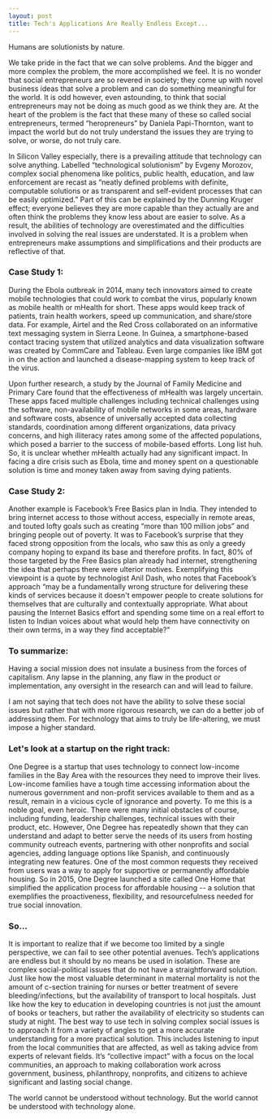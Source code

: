 ```yaml
---
layout: post
title: Tech's Applications Are Really Endless Except...
---
```


Humans are solutionists by nature. 

We take pride in the fact that we can solve problems. And the bigger and more complex the problem, the more accomplished we feel. It is no wonder that social entrepreneurs are so revered in society; they come up with novel business ideas that solve a problem and can do something meaningful for the world. It is odd however, even astounding, to think that social entrepreneurs may not be doing as much good as we think they are. At the heart of the problem is the fact that these many of these so called social entrepreneurs, termed “heropreneurs” by Daniela Papi-Thornton, want to impact the world but do not truly understand the issues they are trying to solve, or worse, do not truly care. 

In Silicon Valley especially, there is a prevailing attitude that technology can solve anything. Labelled “technological solutionism” by Evgeny Morozov, complex social phenomena like politics, public health, education, and law enforcement are recast as “neatly defined problems with definite, computable solutions or as transparent and self-evident processes that can be easily optimized.” Part of this can be explained by the Dunning Kruger effect; everyone believes they are more capable than they actually are and often think the problems they know less about are easier to solve. As a result, the abilities of technology are overestimated and the difficulties involved in solving the real issues are understated. It is a problem when entrepreneurs make assumptions and simplifications and their products are reflective of that.

### Case Study 1:

During the Ebola outbreak in 2014, many tech innovators aimed to create mobile technologies that could work to combat the virus, popularly known as mobile health or mHealth for short. These apps would keep track of patients, train health workers, speed up communication, and share/store data. For example, Airtel and the Red Cross collaborated on an informative text messaging system in Sierra Leone. In Guinea, a smartphone-based contact tracing system that utilized analytics and data visualization software was created by CommCare and Tableau. Even large companies like IBM got in on the action and launched a disease-mapping system to keep track of the virus. 

Upon further research, a study by the Journal of Family Medicine and Primary Care found that the effectiveness of mHealth was largely uncertain. These apps faced multiple challenges including technical challenges using the software, non-availability of mobile networks in some areas, hardware and software costs, absence of universally accepted data collecting standards, coordination among different organizations, data privacy concerns, and high illiteracy rates among some of the affected populations, which posed a barrier to the success of mobile-based efforts. Long list huh. So, it is unclear whether mHealth actually had any significant impact. In facing a dire crisis such as Ebola, time and money spent on a questionable solution is time and money taken away from saving dying patients.

### Case Study 2:

Another example is Facebook’s Free Basics plan in India. They intended to bring internet access to those without access, especially in remote areas, and touted lofty goals such as creating “more than 100 million jobs” and bringing people out of poverty. It was to Facebook’s surprise that they faced strong opposition from the locals, who saw this as only a greedy company hoping to expand its base and therefore profits. In fact, 80% of those targeted by the Free Basics plan already had internet, strengthening the idea that perhaps there were ulterior motives. Exemplifying this viewpoint is a quote by technologist Anil Dash, who notes that Facebook’s approach “may be a fundamentally wrong structure for delivering these kinds of services because it doesn't empower people to create solutions for themselves that are culturally and contextually appropriate. What about pausing the Internet Basics effort and spending some time on a real effort to listen to Indian voices about what would help them have connectivity on their own terms, in a way they find acceptable?" 

### To summarize:

Having a social mission does not insulate a business from the forces of capitalism. Any lapse in the planning, any flaw in the product or implementation, any oversight in the research can and will lead to failure.

I am not saying that tech does not have the ability to solve these social issues but rather that with more rigorous research, we can do a better job of addressing them. For technology that aims to truly be life-altering, we must impose a higher standard.

### Let's look at a startup on the right track:

One Degree is a startup that uses technology to connect low-income families in the Bay Area with the resources they need to improve their lives. Low-income families have a tough time accessing information about the numerous government and non-profit services available to them and as a result, remain in a vicious cycle of ignorance and poverty. To me this is a noble goal, even heroic. There were many initial obstacles of course, including funding, leadership challenges, technical issues with their product, etc. However, One Degree has repeatedly shown that they can understand and adapt to better serve the needs of its users from hosting community outreach events, partnering with other nonprofits and social agencies, adding language options like Spanish, and continuously integrating new features. One of the most common requests they received from users was a way to apply for supportive or permanently affordable housing. So in 2015, One Degree launched a site called One Home that simplified the application process for affordable housing -- a solution that exemplifies the proactiveness, flexibility, and resourcefulness needed for true social innovation.

### So...

It is important to realize that if we become too limited by a single perspective, we can fail to see other potential avenues. Tech’s applications are endless but it should by no means be used in isolation. These are complex social-political issues that do not have a straightforward solution. Just like how the most valuable determinant in maternal mortality is not the amount of c-section training for nurses or better treatment of severe bleeding/infections, but the availability of transport to local hospitals. Just like how the key to education in developing countries is not just the amount of books or teachers, but rather the availability of electricity so students can study at night. The best way to use tech in solving complex social issues is to approach it from a variety of angles to get a more accurate understanding for a more practical solution. This includes listening to input from the local communities that are affected, as well as taking advice from experts of relevant fields. It’s “collective impact” with a focus on the local communities, an approach to making collaboration work across government, business, philanthropy, nonprofits, and citizens to achieve significant and lasting social change. 

The world cannot be understood without technology. But the world cannot be understood with technology alone.
